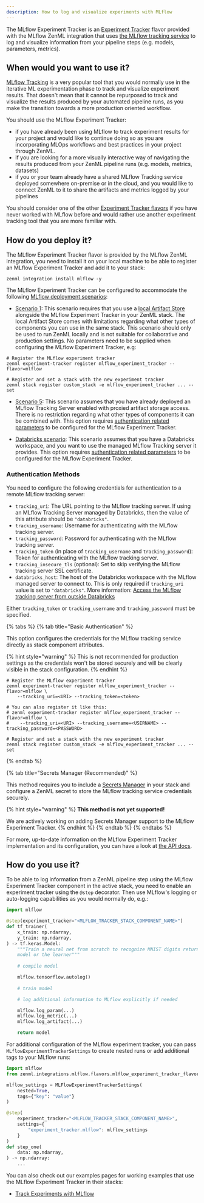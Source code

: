 ```yaml
---
description: How to log and visualize experiments with MLflow
---
```


The MLflow Experiment Tracker is an [Experiment Tracker](./experiment-trackers.md) 
flavor provided with the MLflow ZenML integration that uses 
[the MLflow tracking service](https://mlflow.org/docs/latest/tracking.html) 
to log and visualize information from your pipeline steps (e.g. models, 
parameters, metrics).

## When would you want to use it?

[MLflow Tracking](https://www.mlflow.org/docs/latest/tracking.html) is a very
popular tool that you would normally use in the iterative ML experimentation
phase to track and visualize experiment results. That doesn't mean that it
cannot be repurposed to track and visualize the results produced by your
automated pipeline runs, as you make the transition towards a more production
oriented workflow.

You should use the MLflow Experiment Tracker:
* if you have already been using MLflow to track experiment results for your
project and would like to continue doing so as you are incorporating MLOps
workflows and best practices in your project through ZenML.
* if you are looking for a more visually interactive way of navigating the
results produced from your ZenML pipeline runs (e.g. models, metrics, datasets)
* if you or your team already have a shared MLflow Tracking service deployed
somewhere on-premise or in the cloud, and you would like to connect ZenML to it
to share the artifacts and metrics logged by your pipelines

You should consider one of the other [Experiment Tracker flavors](./experiment-trackers.md#experiment-tracker-flavors)
if you have never worked with MLflow before and would rather use another
experiment tracking tool that you are more familiar with.

## How do you deploy it?

The MLflow Experiment Tracker flavor is provided by the MLflow ZenML
integration, you need to install it on your local machine to be able to register
an MLflow Experiment Tracker and add it to your stack:

```shell
zenml integration install mlflow -y
```

The MLflow Experiment Tracker can be configured to accommodate the following
[MLflow deployment scenarios](https://mlflow.org/docs/latest/tracking.html#how-runs-and-artifacts-are-recorded):

* [Scenario 1](https://mlflow.org/docs/latest/tracking.html#scenario-1-mlflow-on-localhost):
This scenario requires that you use a [local Artifact Store](../artifact-stores/local.md)
alongside the MLflow Experiment Tracker in your ZenML stack. The local Artifact
Store comes with limitations regarding what other types of components you can
use in the same stack. This scenario should only be used to run ZenML locally
and is not suitable for collaborative and production settings. No parameters
need to be supplied when configuring the MLflow Experiment Tracker, e.g:

```shell
# Register the MLflow experiment tracker
zenml experiment-tracker register mlflow_experiment_tracker --flavor=mlflow

# Register and set a stack with the new experiment tracker
zenml stack register custom_stack -e mlflow_experiment_tracker ... --set
```

* [Scenario 5](https://mlflow.org/docs/latest/tracking.html#scenario-5-mlflow-tracking-server-enabled-with-proxied-artifact-storage-access):
This scenario assumes that you have already deployed an MLflow Tracking Server
enabled with proxied artifact storage access. There is no restriction regarding
what other types of components it can be combined with. This option requires
[authentication related parameters](#authentication-methods) to be configured
for the MLflow Experiment Tracker.

* [Databricks scenario](https://www.databricks.com/product/managed-mlflow):
This scenario assumes that you have a Databricks workspace, and you want to
use the managed MLflow Tracking server it provides. This option requires
[authentication related parameters](#authentication-methods) to be configured
for the MLflow Experiment Tracker.

### Authentication Methods

You need to configure the following credentials for authentication to a remote
MLflow tracking server:

* `tracking_uri`: The URL pointing to the MLflow tracking server. If using
an MLflow Tracking Server managed by Databricks, then the value of this
attribute should be `"databricks"`.
* `tracking_username`: Username for authenticating with the MLflow tracking
server. 
* `tracking_password`: Password for authenticating with the MLflow tracking
server. 
* `tracking_token` (in place of `tracking_username` and `tracking_password`): 
Token for authenticating with the MLflow tracking server.
* `tracking_insecure_tls` (optional): Set to skip verifying the MLflow tracking server SSL
certificate.
* `databricks_host`: The host of the Databricks workspace with the MLflow managed
server to connect to. This is only required if `tracking_uri` value is set to
`"databricks"`. More information:
[Access the MLflow tracking server from outside Databricks](https://docs.databricks.com/applications/mlflow/access-hosted-tracking-server.html)
    
Either `tracking_token` or `tracking_username` and `tracking_password` must be
specified.

{% tabs %}
{% tab title="Basic Authentication" %}

This option configures the credentials for the MLflow tracking service directly
as stack component attributes.

{% hint style="warning" %}
This is not recommended for production settings as the credentials won't be
stored securely and will be clearly visible in the stack configuration.
{% endhint %}

```shell
# Register the MLflow experiment tracker
zenml experiment-tracker register mlflow_experiment_tracker --flavor=mlflow \ 
    --tracking_uri=<URI> --tracking_token=<token>

# You can also register it like this:
# zenml experiment-tracker register mlflow_experiment_tracker --flavor=mlflow \ 
#    --tracking_uri=<URI> --tracking_username=<USERNAME> --tracking_password=<PASSWORD>

# Register and set a stack with the new experiment tracker
zenml stack register custom_stack -e mlflow_experiment_tracker ... --set
```
{% endtab %}

{% tab title="Secrets Manager (Recommended)" %}

This method requires you to include a [Secrets Manager](../secrets-managers/secrets-managers.md)
in your stack and configure a ZenML secret to store the MLflow tracking service
credentials securely.

{% hint style="warning" %}
**This method is not yet supported!**

We are actively working on adding Secrets Manager support to the MLflow
Experiment Tracker.
{% endhint %}
{% endtab %}
{% endtabs %}

For more, up-to-date information on the MLflow Experiment Tracker implementation
and its configuration, you can have a look at [the API docs](https://apidocs.zenml.io/latest/api_docs/integrations/#zenml.integrations.mlflow.experiment_trackers.mlflow_experiment_tracker).

## How do you use it?

To be able to log information from a ZenML pipeline step using the MLflow
Experiment Tracker component in the active stack, you need to enable an
experiment tracker using the `@step` decorator. Then use MLflow's logging
or auto-logging capabilities as you would normally do, e.g.:

```python
import mlflow

@step(experiment_tracker="<MLFLOW_TRACKER_STACK_COMPONENT_NAME>")
def tf_trainer(
    x_train: np.ndarray,
    y_train: np.ndarray,
) -> tf.keras.Model:
    """Train a neural net from scratch to recognize MNIST digits return our
    model or the learner"""
    
    # compile model

    mlflow.tensorflow.autolog()
    
    # train model

    # log additional information to MLflow explicitly if needed

    mlflow.log_param(...)
    mlflow.log_metric(...)
    mlflow.log_artifact(...)

    return model
```

For additional configuration of the MLflow experiment tracker, you can pass
`MLflowExperimentTrackerSettings` to create nested runs or add additional tags
to your MLflow runs:

```python
import mlflow
from zenml.integrations.mlflow.flavors.mlflow_experiment_tracker_flavor import MLFlowExperimentTrackerSettings

mlflow_settings = MLFlowExperimentTrackerSettings(
    nested=True,
    tags={"key": "value"}
)

@step(
    experiment_tracker="<MLFLOW_TRACKER_STACK_COMPONENT_NAME>",
    settings={
        "experiment_tracker.mlflow": mlflow_settings
    }
)
def step_one(
    data: np.ndarray,
) -> np.ndarray:
    ...
```

You can also check out our examples pages for working examples that use the
MLflow Experiment Tracker in their stacks:

- [Track Experiments with MLflow](https://github.com/zenml-io/zenml/tree/main/examples/mlflow_tracking)
